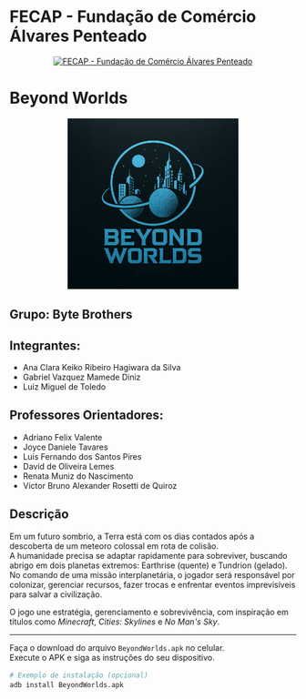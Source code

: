 # FECAP - Fundação de Comércio Álvares Penteado

<p align="center">
<a href="https://www.fecap.br/"><img src="https://encrypted-tbn0.gstatic.com/images?q=tbn:ANd9GcRhZPrRa89Kma0ZZogxm0pi-tCn_TLKeHGVxywp-LXAFGR3B1DPouAJYHgKZGV0XTEf4AE&usqp=CAU" alt="FECAP - Fundação de Comércio Álvares Penteado" border="0"></a>
</p>

# Beyond Worlds

<p align="center">
  <img src="imagens/beyondworlds.png" width="300">
</p>



## Grupo: Byte Brothers

## Integrantes:
- Ana Clara Keiko Ribeiro Hagiwara da Silva  
- Gabriel Vazquez Mamede Diniz  
- Luiz Miguel de Toledo

## Professores Orientadores:
- Adriano Felix Valente  
- Joyce Daniele Tavares  
- Luis Fernando dos Santos Pires  
- David de Oliveira Lemes  
- Renata Muniz do Nascimento  
- Victor Bruno Alexander Rosetti de Quiroz  

## Descrição



Em um futuro sombrio, a Terra está com os dias contados após a descoberta de um meteoro colossal em rota de colisão.  
A humanidade precisa se adaptar rapidamente para sobreviver, buscando abrigo em dois planetas extremos: Earthrise (quente) e Tundrion (gelado).  
No comando de uma missão interplanetária, o jogador será responsável por colonizar, gerenciar recursos, fazer trocas e enfrentar eventos imprevisíveis para salvar a civilização.

O jogo une estratégia, gerenciamento e sobrevivência, com inspiração em títulos como *Minecraft*, *Cities: Skylines* e *No Man's Sky*.

---


Faça o download do arquivo `BeyondWorlds.apk` no celular.  
Execute o APK e siga as instruções do seu dispositivo.

```sh
# Exemplo de instalação (opcional)
adb install BeyondWorlds.apk

